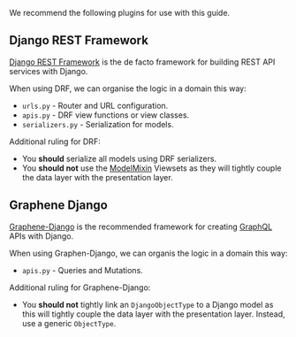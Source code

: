 We recommend the following plugins for use with this guide.

## Django REST Framework

[Django REST Framework](https://www.django-rest-framework.org/) is the de facto framework for building REST API services with Django.

When using DRF, we can organise the logic in a domain this way:

- `urls.py` - Router and URL configuration.
- `apis.py` -  DRF view functions or view classes.
- `serializers.py` - Serialization for models.

Additional ruling for DRF:

* You **should** serialize all models using DRF serializers.
* You **should not** use the [ModelMixin](https://www.django-rest-framework.org/api-guide/generic-views/#mixins) Viewsets as they will tightly couple the data layer with the presentation layer.

## Graphene Django

[Graphene-Django](https://docs.graphene-python.org/projects/django/en/latest/) is the recommended framework for creating [GraphQL](https://graphql.org/) APIs with Django.

When using Graphen-Django, we can organis the logic in a domain this way:

- `apis.py` - Queries and Mutations.

Additional ruling for Graphene-Django:

* You **should not** tightly link an `DjangoObjectType` to a Django model as this will tightly couple the data layer with the presentation layer. Instead, use a generic `ObjectType`.
